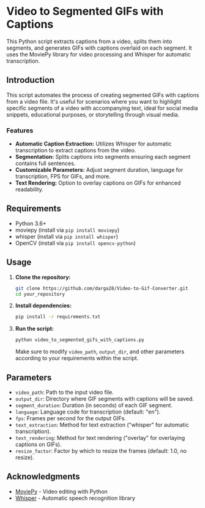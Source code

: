 # Video to Segmented GIFs with Captions

This Python script extracts captions from a video, splits them into segments, and generates GIFs with captions overlaid on each segment. It uses the MoviePy library for video processing and Whisper for automatic transcription.

## Introduction

This script automates the process of creating segmented GIFs with captions from a video file. It's useful for scenarios where you want to highlight specific segments of a video with accompanying text, ideal for social media snippets, educational purposes, or storytelling through visual media.

### Features

- **Automatic Caption Extraction:** Utilizes Whisper for automatic transcription to extract captions from the video.
- **Segmentation:** Splits captions into segments ensuring each segment contains full sentences.
- **Customizable Parameters:** Adjust segment duration, language for transcription, FPS for GIFs, and more.
- **Text Rendering:** Option to overlay captions on GIFs for enhanced readability.

## Requirements

- Python 3.6+
- moviepy (install via `pip install moviepy`)
- whisper (install via `pip install whisper`)
- OpenCV (install via `pip install opencv-python`)

## Usage

1. **Clone the repository:**

   ```bash
   git clone https://github.com/darga28/Video-to-Gif-Converter.git
   cd your_repository
   ```

2. **Install dependencies:**

   ```bash
   pip install -r requirements.txt
   ```

3. **Run the script:**

   ```bash
   python video_to_segmented_gifs_with_captions.py
   ```

   Make sure to modify `video_path`, `output_dir`, and other parameters according to your requirements within the script.

## Parameters

- `video_path`: Path to the input video file.
- `output_dir`: Directory where GIF segments with captions will be saved.
- `segment_duration`: Duration (in seconds) of each GIF segment.
- `language`: Language code for transcription (default: "en").
- `fps`: Frames per second for the output GIFs.
- `text_extraction`: Method for text extraction ("whisper" for automatic transcription).
- `text_rendering`: Method for text rendering ("overlay" for overlaying captions on GIFs).
- `resize_factor`: Factor by which to resize the frames (default: 1.0, no resize).

## Acknowledgments

- [MoviePy](https://github.com/Zulko/moviepy) - Video editing with Python
- [Whisper](https://github.com/CrowdCurio/whisper) - Automatic speech recognition library
